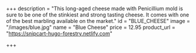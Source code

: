 +++
description = "This long-aged cheese made with Penicillium mold is sure to be one of the stinkiest and strong tasting cheese. It comes with one of the best marbling available on the market."
id = "BLUE_CHEESE"
image = "/images/blue.jpg"
name = "Blue Cheese"
price = 12.95
product_url = "https://snipcart-hugo-forestry.netlify.com"

+++

